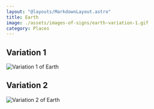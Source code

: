 ```yaml
---
layout: "@layouts/MarkdownLayout.astro"
title: Earth
image: ./assets/images-of-signs/earth-variation-1.gif
category: Places
---
```


## Variation 1

![Variation 1 of Earth](@signs/earth-variation-1.gif)

## Variation 2

![Variation 2 of Earth](@signs/earth-variation-2.gif)
